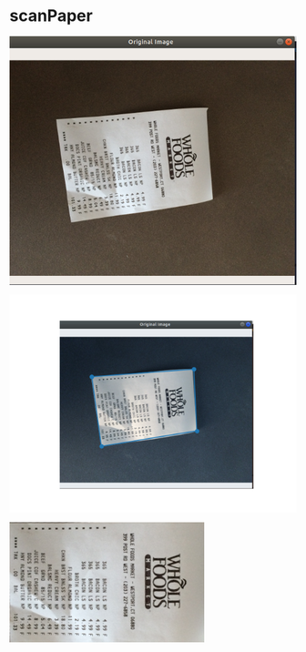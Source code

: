 # scanPaper

![](https://raw.githubusercontent.com/tom-sb/scanPaper/master/img1.png)

![](https://raw.githubusercontent.com/tom-sb/scanPaper/master/detectpoint.png)

![](https://raw.githubusercontent.com/tom-sb/scanPaper/master/outimg.png)
